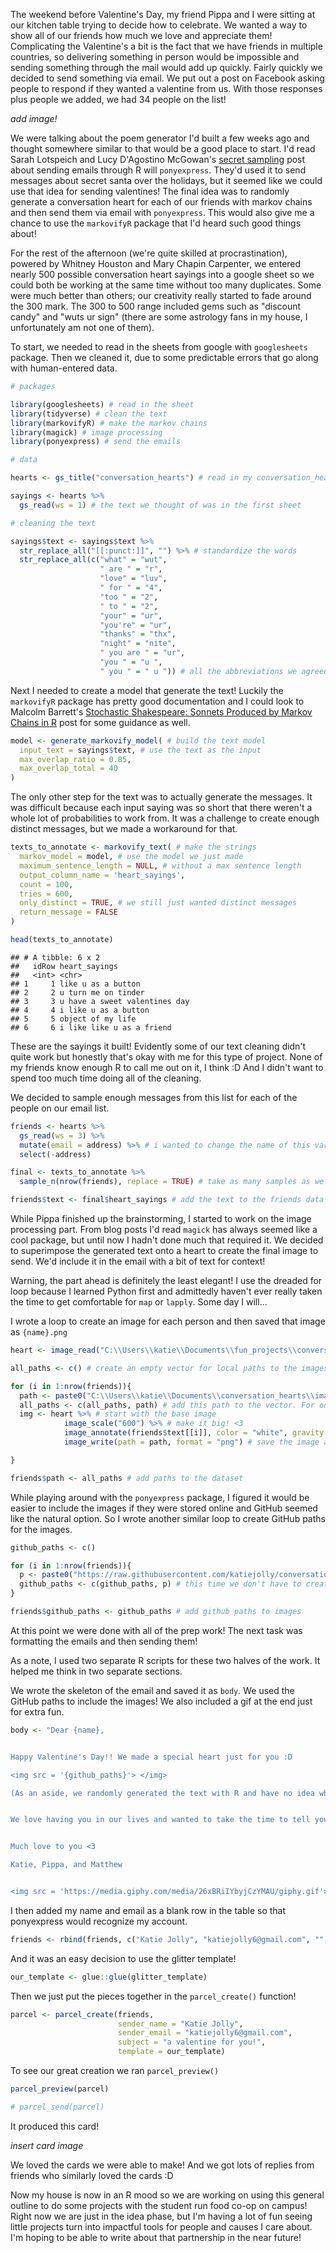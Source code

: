 The weekend before Valentine's Day, my friend Pippa and I were sitting at our kitchen table trying to decide how to celebrate. We wanted a way to show all of our friends how much we love and appreciate them! Complicating the Valentine's a bit is the fact that we have friends in multiple countries, so delivering something in person would be impossible and sending something through the mail would add up quickly. Fairly quickly we decided to send something via email. We put out a post on Facebook asking people to respond if they wanted a valentine from us. With those responses plus people we added, we had 34 people on the list!

*add image!*

We were talking about the poem generator I'd built a few weeks ago and thought somewhere similar to that would be a good place to start. I'd read Sarah Lotspeich and Lucy D'Agostino McGowan's [secret sampling](http://livefreeordichotomize.com/2017/11/15/secret-sampling/) post about sending emails through R will `ponyexpress`. They'd used it to send messages about secret santa over the holidays, but it seemed like we could use that idea for sending valentines! The final idea was to randomly generate a conversation heart for each of our friends with markov chains and then send them via email with `ponyexpress`. This would also give me a chance to use the `markovifyR` package that I'd heard such good things about!

For the rest of the afternoon (we're quite skilled at procrastination), powered by Whitney Houston and Mary Chapin Carpenter, we entered nearly 500 possible conversation heart sayings into a google sheet so we could both be working at the same time without too many duplicates. Some were much better than others; our creativity really started to fade around the 300 mark. The 300 to 500 range included gems such as "discount candy" and "wuts ur sign" (there are some astrology fans in my house, I unfortunately am not one of them).

To start, we needed to read in the sheets from google with `googlesheets` package. Then we cleaned it, due to some predictable errors that go along with human-entered data.

``` r
# packages

library(googlesheets) # read in the sheet 
library(tidyverse) # clean the text
library(markovifyR) # make the markov chains
library(magick) # image processing
library(ponyexpress) # send the emails

# data

hearts <- gs_title("conversation_hearts") # read in my conversation_hearts sheet

sayings <- hearts %>%
  gs_read(ws = 1) # the text we thought of was in the first sheet

# cleaning the text

sayings$text <- sayings$text %>%
  str_replace_all("[[:punct:]]", "") %>% # standardize the words
  str_replace_all(c("what" = "wut",
                    " are " = "r",
                    "love" = "luv",
                    " for " = "4",
                    "too " = "2",
                    " to " = "2",
                    "your" = "ur",
                    "you're" = "ur",
                    "thanks" = "thx",
                    "night" = "nite",
                    " you are " = "ur",
                    "you " = "u ",
                    " you " = " u ")) # all the abbreviations we agreed to use to be more ~hip~
```

Next I needed to create a model that generate the text! Luckily the `markovifyR` package has pretty good documentation and I could look to Malcolm Barrett's [Stochastic Shakespeare: Sonnets Produced by Markov Chains in R](https://malco.io/2018/01/28/shakespeare/) post for some guidance as well.

``` r
model <- generate_markovify_model( # build the text model
  input_text = sayings$text, # use the text as the input
  max_overlap_ratio = 0.85,
  max_overlap_total = 40
)
```

The only other step for the text was to actually generate the messages. It was difficult because each input saying was so short that there weren't a whole lot of probabilities to work from. It was a challenge to create enough distinct messages, but we made a workaround for that.

``` r
texts_to_annotate <- markovify_text( # make the strings
  markov_model = model, # use the model we just made
  maximum_sentence_length = NULL, # without a max sentence length
  output_column_name = 'heart_sayings',
  count = 100,
  tries = 600,
  only_distinct = TRUE, # we still just wanted distinct messages 
  return_message = FALSE
)

head(texts_to_annotate)
```

    ## # A tibble: 6 x 2
    ##   idRow heart_sayings                
    ##   <int> <chr>                        
    ## 1     1 like u as a button           
    ## 2     2 u turn me on tinder          
    ## 3     3 u have a sweet valentines day
    ## 4     4 i like u as a button         
    ## 5     5 object of my life            
    ## 6     6 i like like u as a friend

These are the sayings it built! Evidently some of our text cleaning didn't quite work but honestly that's okay with me for this type of project. None of my friends know enough R to call me out on it, I think :D And I didn't want to spend too much time doing all of the cleaning.

We decided to sample enough messages from this list for each of the people on our email list.

``` r
friends <- hearts %>%
  gs_read(ws = 3) %>%
  mutate(email = address) %>% # i wanted to change the name of this variable
  select(-address)

final <- texts_to_annotate %>%
  sample_n(nrow(friends), replace = TRUE) # take as many samples as we have friends in the dataset i.e. friends to email

friends$text <- final$heart_sayings # add the text to the friends data for when we send them
```

While Pippa finished up the brainstorming, I started to work on the image processing part. From blog posts I'd read `magick` has always seemed like a cool package, but until now I hadn't done much that required it. We decided to superimpose the generated text onto a heart to create the final image to send. We'd include it in the email with a bit of text for context!

Warning, the part ahead is definitely the least elegant! I use the dreaded for loop because I learned Python first and admittedly haven't ever really taken the time to get comfortable for `map` or `lapply`. Some day I will...

I wrote a loop to create an image for each person and then saved that image as `{name}.png`

``` r
heart <- image_read("C:\\Users\\katie\\Documents\\fun_projects\\conversation_hearts\\pink-heart.png") # the base heart image we used

all_paths <- c() # create an empty vector for local paths to the images

for (i in 1:nrow(friends)){
  path <- paste0("C:\\Users\\katie\\Documents\\conversation_hearts\\images\\", friends$name[[i]], ".png") # reference the images by the person's first name so I can track them easily
  all_paths <- c(all_paths, path) # add this path to the vector. For only 32 this doesn't get too slow.
  img <- heart %>% # start with the base image
            image_scale("600") %>% # make it big! <3
            image_annotate(friends$text[[i]], color = "white", gravity = "center", size = 40) %>% # write the generated text in white in the middle of the heart with size 40 font
            image_write(path = path, format = "png") # save the image as {name}.png 

}

friends$path <- all_paths # add paths to the dataset
```

While playing around with the `ponyexpress` package, I figured it would be easier to include the images if they were stored online and GitHub seemed like the natural option. So I wrote another similar loop to create GitHub paths for the images.

``` r
github_paths <- c()

for (i in 1:nrow(friends)){
  p <- paste0("https://raw.githubusercontent.com/katiejolly/conversation-hearts/master/images/", friends$name[[i]], ".png")
  github_paths <- c(github_paths, p) # this time we don't have to create another image, just the path!
}

friends$github_paths <- github_paths # add github paths to images
```

At this point we were done with all of the prep work! The next task was formatting the emails and then sending them!

As a note, I used two separate R scripts for these two halves of the work. It helped me think in two separate sections.

We wrote the skeleton of the email and saved it as `body`. We used the GitHub paths to include the images! We also included a gif at the end just for extra fun.

``` r
body <- "Dear {name},


Happy Valentine's Day!! We made a special heart just for you :D

<img src = '{github_paths}'> </img>

(As an aside, we randomly generated the text with R and have no idea what we sent to you. Ask Katie if you want to know more!)


We love having you in our lives and wanted to take the time to tell you! 


Much love to you <3

Katie, Pippa, and Matthew


<img src = 'https://media.giphy.com/media/26xBRiIYbyjCzYMAU/giphy.gif'> </img>"
```

I then added my name and email as a blank row in the table so that ponyexpress would recognize my account.

``` r
friends <- rbind(friends, c("Katie Jolly", "katiejolly6@gmail.com", "", ""))
```

And it was an easy decision to use the glitter template!

``` r
our_template <- glue::glue(glitter_template)
```

Then we just put the pieces together in the `parcel_create()` function!

``` r
parcel <- parcel_create(friends,
                        sender_name = "Katie Jolly",
                        sender_email = "katiejolly6@gmail.com",
                        subject = "a valentine for you!",
                        template = our_template)
```

To see our great creation we ran `parcel_preview()`

``` r
parcel_preview(parcel)

# parcel_send(parcel)
```

It produced this card!

*insert card image*

We loved the cards we were able to make! And we got lots of replies from friends who similarly loved the cards :D

Now my house is now in an R mood so we are working on using this general outline to do some projects with the student run food co-op on campus! Right now we are just in the idea phase, but I'm having a lot of fun seeing little projects turn into impactful tools for people and causes I care about. I'm hoping to be able to write about that partnership in the near future!
